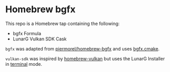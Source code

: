 # Homebrew bgfx

This repo is a Homebrew tap containing the following:

- bgfx Formula
- LunarG Vulkan SDK Cask

`bgfx` was adapted from [piermorel/homebrew-bgfx](https://github.com/piermorel/homebrew-bgfx) and
uses [bgfx.cmake](https://github.com/bkaradzic/bgfx.cmake).

`vulkan-sdk` was inspired by [homebrew-vulkan](https://github.com/apenngrace/homebrew-vulkan) but uses 
the LunarG Installer in [terminal](https://vulkan.lunarg.com/doc/sdk/1.2.189.0/mac/getting_started.html) mode. 
